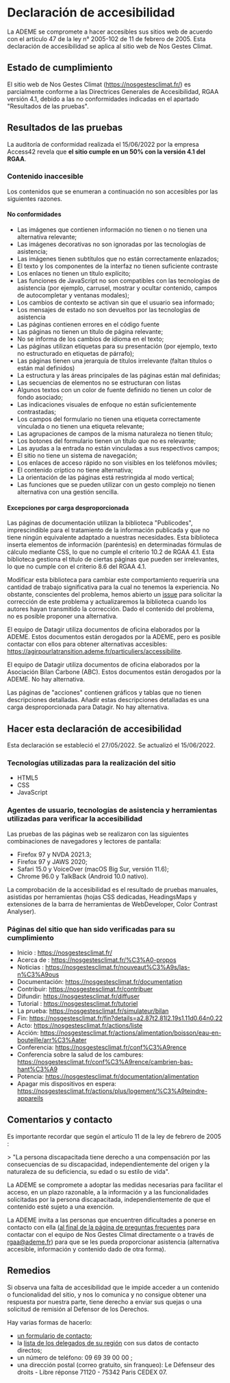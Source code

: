 # Declaración de accesibilidad

La ADEME se compromete a hacer accesibles sus sitios web de acuerdo con el artículo 47 de la ley n° 2005-102 de 11 de febrero de 2005.
Esta declaración de accesibilidad se aplica al sitio web de Nos Gestes Climat.

## Estado de cumplimiento

El sitio web de Nos Gestes Climat (https://nosgestesclimat.fr/) es parcialmente conforme a las Directrices Generales de Accesibilidad, RGAA versión 4.1, debido a las no conformidades indicadas en el apartado "Resultados de las pruebas".

## Resultados de las pruebas

La auditoría de conformidad realizada el 15/06/2022 por la empresa Access42 revela que **el sitio cumple en un 50% con la versión 4.1 del RGAA**.

### Contenido inaccesible

Los contenidos que se enumeran a continuación no son accesibles por las siguientes razones.

#### No conformidades

- Las imágenes que contienen información no tienen o no tienen una alternativa relevante;
- Las imágenes decorativas no son ignoradas por las tecnologías de asistencia;
- Las imágenes tienen subtítulos que no están correctamente enlazados;
- El texto y los componentes de la interfaz no tienen suficiente contraste
- Los enlaces no tienen un título explícito;
- Las funciones de JavaScript no son compatibles con las tecnologías de asistencia (por ejemplo, carrusel, mostrar y ocultar contenido, campos de autocompletar y ventanas modales);
- Los cambios de contexto se activan sin que el usuario sea informado;
- Los mensajes de estado no son devueltos por las tecnologías de asistencia
- Las páginas contienen errores en el código fuente
- Las páginas no tienen un título de página relevante;
- No se informa de los cambios de idioma en el texto;
- Las páginas utilizan etiquetas para su presentación (por ejemplo, texto no estructurado en etiquetas de párrafo);
- Las páginas tienen una jerarquía de títulos irrelevante (faltan títulos o están mal definidos)
- La estructura y las áreas principales de las páginas están mal definidas;
- Las secuencias de elementos no se estructuran con listas
- Algunos textos con un color de fuente definido no tienen un color de fondo asociado;
- Las indicaciones visuales de enfoque no están suficientemente contrastadas;
- Los campos del formulario no tienen una etiqueta correctamente vinculada o no tienen una etiqueta relevante;
- Las agrupaciones de campos de la misma naturaleza no tienen título;
- Los botones del formulario tienen un título que no es relevante;
- Las ayudas a la entrada no están vinculadas a sus respectivos campos;
- El sitio no tiene un sistema de navegación;
- Los enlaces de acceso rápido no son visibles en los teléfonos móviles;
- El contenido críptico no tiene alternativa;
- La orientación de las páginas está restringida al modo vertical;
- Las funciones que se pueden utilizar con un gesto complejo no tienen alternativa con una gestión sencilla.

#### Excepciones por carga desproporcionada

Las páginas de documentación utilizan la biblioteca "Publicodes", imprescindible para el tratamiento de la información publicada y que no tiene ningún equivalente adaptado a nuestras necesidades. Esta biblioteca inserta elementos de información (paréntesis) en determinadas fórmulas de cálculo mediante CSS, lo que no cumple el criterio 10.2 de RGAA 4.1. Esta biblioteca gestiona el título de ciertas páginas que pueden ser irrelevantes, lo que no cumple con el criterio 8.6 del RGAA 4.1.

Modificar esta biblioteca para cambiar este comportamiento requeriría una cantidad de trabajo significativa para la cual no tenemos la experiencia. No obstante, conscientes del problema, hemos abierto un [issue](https://github.com/betagouv/publicodes/issues/226) para solicitar la corrección de este problema y actualizaremos la biblioteca cuando los autores hayan transmitido la corrección. Dado el contenido del problema, no es posible proponer una alternativa.

El equipo de Datagir utiliza documentos de oficina elaborados por la ADEME. Estos documentos están derogados por la ADEME, pero es posible contactar con ellos para obtener alternativas accesibles: https://agirpourlatransition.ademe.fr/particuliers/accessibilite.

El equipo de Datagir utiliza documentos de oficina elaborados por la Asociación Bilan Carbone (ABC). Estos documentos están derogados por la ADEME. No hay alternativa.

Las páginas de "acciones" contienen gráficos y tablas que no tienen descripciones detalladas. Añadir estas descripciones detalladas es una carga desproporcionada para Datagir. No hay alternativa.

## Hacer esta declaración de accesibilidad

Esta declaración se estableció el 27/05/2022. Se actualizó el 15/06/2022.

### Tecnologías utilizadas para la realización del sitio

- HTML5
- CSS
- JavaScript

### Agentes de usuario, tecnologías de asistencia y herramientas utilizadas para verificar la accesibilidad

Las pruebas de las páginas web se realizaron con las siguientes combinaciones de navegadores y lectores de pantalla:

- Firefox 97 y NVDA 2021.3;
- Firefox 97 y JAWS 2020;
- Safari 15.0 y VoiceOver (macOS Big Sur, versión 11.6);
- Chrome 96.0 y TalkBack (Android 10.0 nativo).

La comprobación de la accesibilidad es el resultado de pruebas manuales, asistidas por herramientas (hojas CSS dedicadas, HeadingsMaps y extensiones de la barra de herramientas de WebDeveloper, Color Contrast Analyser).

### Páginas del sitio que han sido verificadas para su cumplimiento

- Inicio : https://nosgestesclimat.fr/
- Acerca de : https://nosgestesclimat.fr/%C3%A0-propos
- Noticias : https://nosgestesclimat.fr/nouveaut%C3%A9s/las-n%C3%A9ous
- Documentación: https://nosgestesclimat.fr/documentation
- Contribuir: https://nosgestesclimat.fr/contribuer
- Difundir: https://nosgestesclimat.fr/diffuser
- Tutorial : https://nosgestesclimat.fr/tutoriel
- La prueba: https://nosgestesclimat.fr/simulateur/bilan
- Fin: https://nosgestesclimat.fr/fin?details=a2.87t2.81l2.19s1.11d0.64n0.22
- Acto: https://nosgestesclimat.fr/actions/liste
- Acción: https://nosgestesclimat.fr/actions/alimentation/boisson/eau-en-bouteille/arr%C3%Aater
- Conferencia: https://nosgestesclimat.fr/conf%C3%A9rence
- Conferencia sobre la salud de los cambures: https://nosgestesclimat.fr/conf%C3%A9rence/cambrien-bas-hant%C3%A9
- Potencia: https://nosgestesclimat.fr/documentation/alimentation
- Apagar mis dispositivos en espera: https://nosgestesclimat.fr/actions/plus/logement/%C3%A9teindre-appareils

## Comentarios y contacto

Es importante recordar que según el artículo 11 de la ley de febrero de 2005 :

&gt; "La persona discapacitada tiene derecho a una compensación por las consecuencias de su discapacidad, independientemente del origen y la naturaleza de su deficiencia, su edad o su estilo de vida".

La ADEME se compromete a adoptar las medidas necesarias para facilitar el acceso, en un plazo razonable, a la información y a las funcionalidades solicitadas por la persona discapacitada, independientemente de que el contenido esté sujeto a una exención.

La ADEME invita a las personas que encuentren dificultades a ponerse en contacto con ella ([al final de la página de preguntas frecuentes](/contribuer) para contactar con el equipo de Nos Gestes Climat directamente o a través de [rgaa@ademe.fr](mailto:rgaa@ademe.fr)) para que se les pueda proporcionar asistencia (alternativa accesible, información y contenido dado de otra forma).

## Remedios

Si observa una falta de accesibilidad que le impide acceder a un contenido o funcionalidad del sitio, y nos lo comunica y no consigue obtener una respuesta por nuestra parte, tiene derecho a enviar sus quejas o una solicitud de remisión al Defensor de los Derechos.

Hay varias formas de hacerlo:

- [un formulario de contacto](https://formulaire.defenseurdesdroits.fr/code/afficher.php?ETAPE=accueil_2016);
- la [lista de los delegados de su región](https://www.defenseurdesdroits.fr/office/) con sus datos de contacto directos;
- un número de teléfono: 09 69 39 00 00 ;
- una dirección postal (correo gratuito, sin franqueo): Le Défenseur des droits - Libre réponse 71120 - 75342 Paris CEDEX 07.

